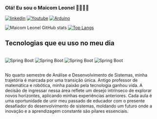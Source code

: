 ### Olá! Eu sou o Maicom Leonel 👊🏻🧑🏻

[![linkedin](https://img.shields.io/badge/LinkedIn-0077B5?style=for-the-badge&logo=linkedin&logoColor=white)](https://www.linkedin.com/in/maicom-leonel/)
[![Youtube](https://img.shields.io/badge/YouTube-FF0000?style=for-the-badge&logo=youtube&logoColor=white)](www.youtube.com/@Encontreoxx)
[![Arduino](https://img.shields.io/badge/Arduino_IDE-00979D?style=for-the-badge&logo=arduino&logoColor=white)](https://www.educacao.df.gov.br/escola-ganha-impressora-3d-apos-vencer-torneio-de-robotica/)

![Maicom Leonel GitHub stats](https://github-readme-stats.vercel.app/api?username=MikeLeonel&show_icons=true&theme=radical)
[![Top Langs](https://github-readme-stats.vercel.app/api/top-langs/?username=MikeLeonel)](https://github.com/anuraghazra/github-readme-stats)

## Tecnologias que eu uso no meu dia

<div style="display: inline_block"><br/>
  <img align="center" alt="Spring Boot" src="https://img.shields.io/badge/Spring-6DB33F?style=for-the-badge&logo=spring&logoColor=white"/>
  <img align="center" alt="Spring Boot" src="https://img.shields.io/badge/MySQL-00000F?style=for-the-badge&logo=mysql&logoColor=white"/>
  <img align="center" alt="Spring Boot" src="https://img.shields.io/badge/HTML-239120?style=for-the-badge&logo=html5&logoColor=white"/>
  <img align="center" alt="Spring Boot" src="https://img.shields.io/badge/Made%20for-VSCode-1f425f.svg"/>
</div><br/>


No quarto semestre de Análise e Desenvolvimento de Sistemas, minha trajetória é marcada por uma transição única. Antigo professor de matemática e robótica, minha paixão pela tecnologia ganhou vida. A decisão de ingressar nessa área reflete um desejo intrínseco de explorar novos horizontes, aplicando minhas experiências anteriores. Cada aula é uma oportunidade de unir meu passado de educador com o presente desafiador do desenvolvimento de sistemas, moldando um futuro onde a inovação e a aprendizagem constante são pilares essenciais.
